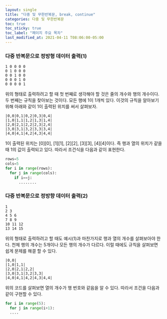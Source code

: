 ```yaml
---
layout: single
title: "다중 및 무한반복문, break, continue"
categories: 다중 및 무한반복문
toc: true
toc_sticky: true
toc_label: "페이지 주요 목차"
last_modified_at: 2021-04-11 T08:06:00-05:00
---
```


### 다중 반복문으로 정방형 데이터 출력(1)
~~~
1 0 0 0 0 
0 1 0 0 0
0 0 1 0 0
0 0 0 1 0
0 0 0 0 1
~~~
위의 형태로 출력하려고 할 때 첫 번째로 생각해야 할 것은 줄의 개수와 행의 개수이다. 두 번째는 규칙을 찾아보는 것이다. 모든 행에 1이 1개씩 있다. 이것의 규칙을 알아보기 위해 아래와 같이 1이 출력된 위치를 써서 살펴보자.  

~~~
|0,0|0,1|0,2|0,3|0,4|
|1,0|1,1|1,2|1,3|1,4|
|2,0|2,1|2,2|2,3|2,4|
|3,0|3,1|3,2|3,3|3,4|
|4,0|4,1|4,2|4,3|4,4|
~~~
1이 출력된 위치는 [0][0], [1][1], [2][2], [3][3], [4][4]이다. 즉 행과 열의 위치가 같을 때 1의 값이 출력되고 있다. 따라서 조건식을 다음과 같이 표현한다.

~~~python
rows=5
cols=5
for i in range(rows):
  for j in range(cols):
    if i==j:
      ........
~~~

### 다중 반복문으로 정방향 데이터 출력(2)
~~~
1  
2 3
4 5 6
7 8 9
10 11 12
13 14 15
~~~
위의 형태로 출력하려고 할 때도 예시(1)과 마찬가지로 행과 열의 개수를 살펴보아야 한다. 천체 행의 개수는 5개이나 모든 행의 개수가 다르다. 이럴 때에도 규칙을 살펴보면 쉽게 문제를 해결 할 수 있다.
~~~
|0,0|
|1,0|1,1|
|2,0|2,1|2,2|
|3,0|3,1|3,2|3,3|
|4,0|4,1|4,2|4,3|4,4|
~~~
위의 코드를 살펴보면 열의 개수가 행 번호와 같음을 알 수 있다. 따라서 조건을 다음과 같이 구현할 수 있다.
~~~python
for i in range(5):
  for j in range(i+1):
  ....
~~~

